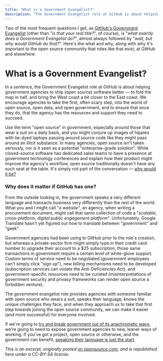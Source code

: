```yaml
---
title: "What is a Government Evangelist?"
description: "The Government Evangelist role at GitHub is about helping government agencies to ship software better, to fold the map in half, and bring the West coast a bit closer to the East coast."
---
```


Two of the most frequent questions I get, as [GitHub's Government Evangelist](http://ben.balter.com/about/) (other than "*is that your real title?*", of course), is "*what exactly does a Government Evangelist do?*", almost always followed by "*wait, but why would GitHub do that?*". Here's the what and why, along with why it's important to the open source community that roles like that exist, at GitHub and elsewhere:

# What is a Government Evangelist?

In a sentence, the Government Evangelist role at GitHub is about helping government agencies to ship (open source) software better — to fold the map in half, and bring the West coast a bit closer to the East coast. We encourage agencies to take the first, often scary step, into the world of open source, open data, and open government, and to ensure that once they do, that the agency has the resources and support they need to succeed.

Use the term "open source" in government, especially around those that wear a suit on a daily basis, and you might conjure up images of hippies with tie-dyed laptops passing around source code like they might pass around an illicit substance. In many agencies, open source isn't taken seriously, nor is it seen as a potential "enterprise-grade solution". While closed-source software has dedicated sales teams to have a presence at government technology conferences and explain how their product might improve the agency's workflow, open source traditionally doesn't have any such seat at the table. It's simply not part of the conversation — [why would it be?](http://ben.balter.com/2014/08/03/why-isnt-all-government-software-open-source/)

### Why does it matter if GitHub has one?

From the outside looking in, the government speaks a very different language and transacts business very differently than the rest of the world. What you and I might call "*a website*", an agency, when writing a procurement document, might call that same collection of code a "*scalable, cross-platform, digital public engagement platform*". Unfortunately, Google Translate hasn't yet figured out how to translate between "government" and "geek".

Government agencies had been using to GitHub prior to the role's creation, but whereas a private-sector firm might simply type in their credit card number to upgrade their account to a $25 subscription, those same transactions in government require a certain level of white-glove support. Custom terms of service need to be negotiated (government employees can't simply click "sign up"), new billing mechanisms need to be developed (subscription services can violate the Anti-Deficiencies Act), and government-specific resources need to be curated (misinterpretations of government security and privacy frameworks can render open source a forbidden venture).

The government evangelist role provides agencies with someone familiar with open source who wears a suit, speaks their language, knows the unique challenges they face, and when they approach us to take that first step towards joining the open source community, we can make it easier (and more successful) for everyone involved.

If we're going to [try and break government out of its anachronistic ways](http://ben.balter.com/2014/10/08/why-government-contractors-should-%3C3-open-source/), we're going to need to expose government agencies to new, leaner ways of working. If you've got a project, open source or otherwise, and the government can benefit, [speaking their language is just the start](http://ben.balter.com/2014/08/03/why-isnt-all-government-software-open-source/#there-are-fewer-suits-behind-open-source).

*This is an excerpt, originally posted [on opensource.com](http://opensource.com/government/14/10/interview-ben-balter-github), and is republished here under a CC-BY-SA license.*
